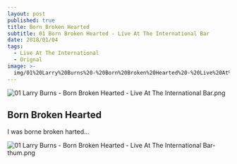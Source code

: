```yaml
---
layout: post
published: true
title: Born Broken Hearted
subtitle: 01 Born Broken Hearted - Live At The International Bar
date: 2018/01/04
tags:
  - Live At The International
  - Orignal
image: >-
  img/01%20Larry%20Burns%20-%20Born%20Broken%20Hearted%20-%20Live%20At%20The%20International%20Bar-thum.png
---
```

![01 Larry Burns - Born Broken Hearted - Live At The International Bar.png]({{site.baseurl}}/img/01%20Larry%20Burns%20-%20Born%20Broken%20Hearted%20-%20Live%20At%20The%20International%20Bar.png)
## Born Broken Hearted
I was borne broken harted…

![01 Larry Burns - Born Broken Hearted - Live At The International Bar-thum.png]({{site.baseurl}}/img/01%20Larry%20Burns%20-%20Born%20Broken%20Hearted%20-%20Live%20At%20The%20International%20Bar-thum.png)
